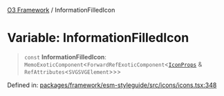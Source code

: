 [O3 Framework](../API.md) / InformationFilledIcon

# Variable: InformationFilledIcon

> `const` **InformationFilledIcon**: `MemoExoticComponent`\<`ForwardRefExoticComponent`\<[`IconProps`](../type-aliases/IconProps.md) & `RefAttributes`\<`SVGSVGElement`\>\>\>

Defined in: [packages/framework/esm-styleguide/src/icons/icons.tsx:348](https://github.com/its-kios09/openmrs-esm-core/blob/main/packages/framework/esm-styleguide/src/icons/icons.tsx#L348)
